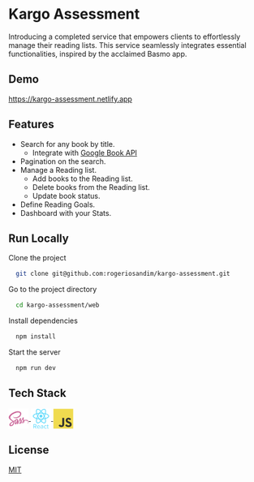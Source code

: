 # Kargo Assessment 

Introducing a completed service that empowers clients to effortlessly manage their reading lists. This service seamlessly integrates essential functionalities, inspired by the acclaimed Basmo app.
## Demo

https://kargo-assessment.netlify.app

## Features

- Search for any book by title.
    - Integrate with [Google Book API](https://developers.google.com/books)
- Pagination on the search.
- Manage a Reading list.
    - Add books to the  Reading list.
    - Delete books from the Reading list.
    - Update book status.
- Define Reading Goals.
- Dashboard with your Stats.
## Run Locally

Clone the project

```bash
  git clone git@github.com:rogeriosandim/kargo-assessment.git
```

Go to the project directory

```bash
  cd kargo-assessment/web
```

Install dependencies

```bash
  npm install
```

Start the server

```bash
  npm run dev
```
## Tech Stack

<a href="https://sass-lang.com" target="blank">
<img align="center" src="https://raw.githubusercontent.com/devicons/devicon/master/icons/sass/sass-original.svg" alt="Sass" height="40" width="40" />
</a>
<a href="https://reactjs.org/" target="blank">
<img align="center" src="https://raw.githubusercontent.com/devicons/devicon/master/icons/react/react-original-wordmark.svg" alt="React" height="40" width="40" />
</a>
<a href="https://developer.mozilla.org/en-US/docs/Web/JavaScript" target="blank">
<img align="center" src="https://raw.githubusercontent.com/devicons/devicon/master/icons/javascript/javascript-original.svg" alt="JavaScript" height="40" width="40" />
</a>

## License

[MIT](https://github.com/rogeriosandim/kargo-assessment/blob/master/LICENSE)
